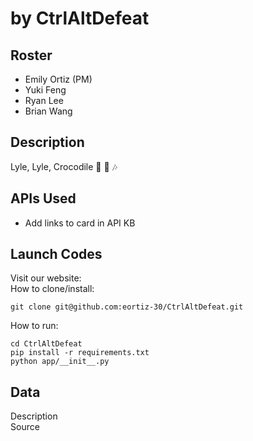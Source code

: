 # <Project Name> by CtrlAltDefeat

## Roster
* Emily Ortiz (PM)
* Yuki Feng
* Ryan Lee
* Brian Wang

## Description
Lyle, Lyle, Crocodile 🐊 🎤 🎶

## APIs Used
* Add links to card in API KB

## Launch Codes
Visit our website:   
How to clone/install:
```
git clone git@github.com:eortiz-30/CtrlAltDefeat.git
```
How to run:
```
cd CtrlAltDefeat
pip install -r requirements.txt
python app/__init__.py
```

## Data
Description  
Source

